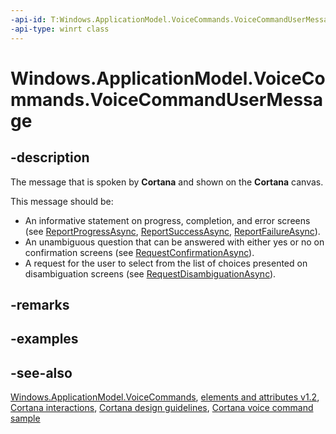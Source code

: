 ```yaml
---
-api-id: T:Windows.ApplicationModel.VoiceCommands.VoiceCommandUserMessage
-api-type: winrt class
---
```


<!-- Class syntax.
public class VoiceCommandUserMessage : Windows.ApplicationModel.VoiceCommands.IVoiceCommandUserMessage
-->

# Windows.ApplicationModel.VoiceCommands.VoiceCommandUserMessage

## -description
The message that is spoken by **Cortana** and shown on the **Cortana** canvas.


This message should be:

+ An informative statement on progress, completion, and error screens (see [ReportProgressAsync](voicecommandserviceconnection_reportprogressasync_197749011.md), [ReportSuccessAsync](voicecommandserviceconnection_reportsuccessasync_2126991650.md), [ReportFailureAsync](voicecommandserviceconnection_reportfailureasync_1581497711.md)).
+ An unambiguous question that can be answered with either yes or no on confirmation screens (see [RequestConfirmationAsync](voicecommandserviceconnection_requestconfirmationasync_1656186355.md)).
+ A request for the user to select from the list of choices presented on disambiguation screens (see [RequestDisambiguationAsync](voicecommandserviceconnection_requestdisambiguationasync_117243970.md)).


## -remarks

## -examples

## -see-also
[Windows.ApplicationModel.VoiceCommands](windows_applicationmodel_voicecommands.md), [ elements and attributes v1.2](/uwp/schemas/voicecommands/voice-command-elements-and-attributes-1-2), [Cortana interactions](/windows/apps/design/input/cortana-interactions), [Cortana design guidelines](/windows/apps/design/input/cortana-design-guidelines), [Cortana voice command sample](https://github.com/Microsoft/Windows-universal-samples/tree/master/Samples/CortanaVoiceCommand)
